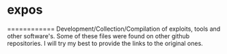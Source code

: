 # expos
============
Development/Collection/Compilation of exploits, tools and other software's.
Some of these files were found on other github repositories. I will try my best to provide the links to the original ones.

